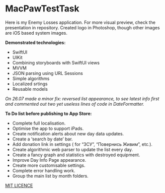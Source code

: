 # MacPawTestTask
Here is my Enemy Losses application. For more visual preview, check the presentation in repository.
Created logo in Photoshop, though other images are iOS based system images.

**Demonstrated technologies:**
- SwiftUI
- UIKit
- Combining storyboards with SwiftUI views
- MVVM
- JSON parsing using URL Sessions
- Simple algorithms
- Localized srtings
- Reusable models

*On 26.07 made a minor fix: reversed list appearance, to see latest info first and commented out two yet useless lines of code in DateFormatter.*

**To Do list before publishing to App Store:**
- Complete full localisation.
- Optimise the app to support iPads.
- Create notification alerts about new day data updates.
- Create a ‘search by date’ bar.
- Add donation link in settings ( for “ЗСУ”, “Повернись Живим”, etc.).
- Create algorithmic web parser to update the list every day.
- Create a fancy graph and statistics with destroyed equipment.
- Improve Day Info Page appearance.
- Create more customisable settings.
- Complete error handling work.
- Group the main list by month folders.

[MIT LICENCE](https://github.com/IhorMakhnyk/MacPawTestTask/blob/main/LICENCE)

